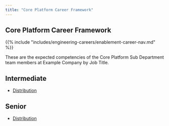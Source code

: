 ```yaml
---
title: "Core Platform Career Framework"
---
```


## Core Platform Career Framework

{{% include "includes/engineering-careers/enablement-career-nav.md" %}}

These are the expected competencies of the Core Platform Sub Department team members at Example Company by Job Title.

## Intermediate

- [Distribution](/handbook/engineering/careers/matrix/infrastructure/core-platform/distribution/intermediate/)

## Senior

- [Distribution](/handbook/engineering/careers/matrix/infrastructure/core-platform/distribution/senior/)
